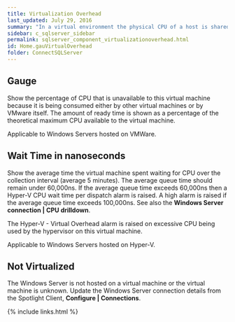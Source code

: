 ```yaml
---
title: ﻿Virtualization Overhead
last_updated: July 29, 2016
summary: "In a virtual environment the physical CPU of a host is shared by virtual machines and the hypervisor. Multiple processes may want to use the physical CPU of the host at the same time. The virtual machines may have to wait to be scheduled on a CPU."
sidebar: c_sqlserver_sidebar
permalink: sqlserver_component_virtualizationoverhead.html
id: Home.gauVirtualOverhead
folder: ConnectSQLServer
---
```




## Gauge

Show the percentage of CPU that is unavailable to this virtual machine because it is being consumed either by other virtual machines or by VMware itself. The amount of ready time is shown as a percentage of the theoretical maximum CPU available to the virtual machine.

Applicable to Windows Servers hosted on VMWare.

## Wait Time in nanoseconds

Show the average time the virtual machine spent waiting for CPU over the collection interval (average 5 minutes). The average queue time should remain under 60,000ns. If the average queue time exceeds 60,000ns then a Hyper-V CPU wait time per dispatch alarm is raised. A high alarm is raised if the average queue time exceeds 100,000ns. See also the **Windows Server connection \| CPU drilldown**.

The Hyper-V - Virtual Overhead alarm is raised on excessive CPU being used by the hypervisor on this virtual machine.

Applicable to Windows Servers hosted on Hyper-V.

## Not Virtualized

The Windows Server is not hosted on a virtual machine or the virtual machine is unknown. Update the Windows Server connection details from the Spotlight Client, **Configure \| Connections**.

{% include links.html %}
